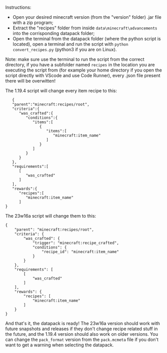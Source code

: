 Instructions:

- Open your desired minecraft version (from the "version" folder) .jar file with a zip program;
- Extract the "recipes" folder from inside ```data\minecraft\advancements``` into the corrisponding datapack folder;
- Open the terminal from the datapack folder (where the python script is located), open a terminal and run the script with ```python convert_recipes.py``` (python3 if you are on Linux).

Note: make sure use the terminal to run the script from the correct directory, if you have a subfolder named ```recipes``` in the location you are executing the script from (for example your home directory if you open the script directly with VScode and use Code Runner), every .json file present there will be overwitten!

The 1.19.4 script will change every item recipe to this:
```
   {
   "parent":"minecraft:recipes/root",
   "criteria":{
      "was_crafted":{
         "conditions":{
            "items":[
               {
                  "items":[
                     "minecraft:item_name"
                  ]
               }
            ]
         }
      }
   },
   "requirements":[
      [
         "was_crafted"
      ]
   ],
   "rewards":{
      "recipes":[
         "minecraft:item_name"
      ]
}
```
The 23w16a script will change them to this:
```
{
    "parent": "minecraft:recipes/root",
    "criteria": {
        "was_crafted": {
            "trigger": "minecraft:recipe_crafted",
            "conditions": {
                "recipe_id": "minecraft:item_name"
            }
        }
    },
    "requirements": [
        [
            "was_crafted"
        ]
    ],
    "rewards": {
        "recipes": [
            "minecraft:item_name"
        ]
    }
}
```

And that's it, the datapack is ready! The 23w16a version should work with future snapshots and releases if they don't change recipe related stuff in the future, and the 1.19.4 version should also work on older versions. You can change the ```pack_format``` version from the ```pack.mcmeta``` file if you don't want to get a warning when selecting the datapack.
